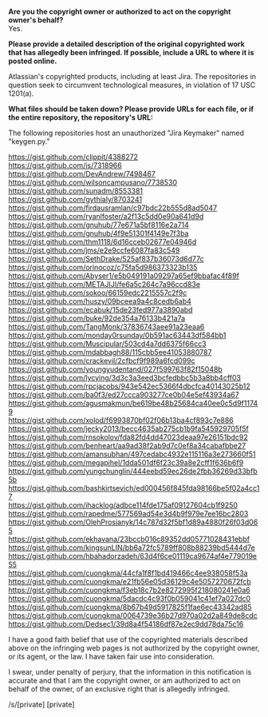 **Are you the copyright owner or authorized to act on the copyright owner's behalf?**  
Yes.

**Please provide a detailed description of the original copyrighted work that has allegedly been infringed. If possible, include a URL to where it is posted online.**

Atlassian's copyrighted products, including at least Jira. The repositories in question seek to circumvent technological measures, in violation of 17 USC 1201(a).

**What files should be taken down? Please provide URLs for each file, or if the entire repository, the repository's URL:**

The following repositories host an unauthorized "Jira Keymaker" named "keygen.py."

https://gist.github.com/clippit/4388272  
https://gist.github.com/is/7318966  
https://gist.github.com/DevAndrew/7498467  
https://gist.github.com/wilsoncampusano/7738530  
https://gist.github.com/sunadm/8553381  
https://gist.github.com/gythialy/8703241  
https://gist.github.com/firdausramlan/c97bdc22b555d8ad5047  
https://gist.github.com/ryanlfoster/a2f13c5dd0e90a641d9d  
https://gist.github.com/gnuhub/77e671a5bf8116e2a714  
https://gist.github.com/gnuhub/4f9e51301f4149e7f3ba  
https://gist.github.com/thm1118/6d16cceb02677e04946d  
https://gist.github.com/jms/e2e9ccfe6087fa83c549  
https://gist.github.com/SethDrake/525af837b36073d6d77c  
https://gist.github.com/orinocoz/c75fa5d986373323b135  
https://gist.github.com/Abyser1/e5b049191a09297a65ef9bbafac4f89f  
https://gist.github.com/METAJIJI/fe6a5c264c7a96ccd83e  
https://gist.github.com/sokoo/66159edc2215557c2f9c  
https://gist.github.com/huszy/09bceea9a4c8cedb6ab4  
https://gist.github.com/ecabuk/15de23fed977a3890abd  
https://gist.github.com/buke/92de354a76133b421a7a  
https://gist.github.com/TangMonk/37836743aee91a23eaa6  
https://gist.github.com/monday0rsunday/0b591ac63443df584bb1  
https://gist.github.com/Muscipular/503cd4a7dd6375f66cc3  
https://gist.github.com/mdabbagh88/115cbb5ee41053880787  
https://gist.github.com/crackevil/2cfbcf9f989a6fcd099c  
https://gist.github.com/youngyudentand/027f599763f82f15048b  
https://gist.github.com/lycying/3d3c3a3eed3bcfedbbc5b3a8bb4cff03  
https://gist.github.com/rpcjacobs/943e542ec5366f4dbcfca40143025b12  
https://gist.github.com/ba0f3/ed27ccca903277ce0b04e5ef43934a67  
https://gist.github.com/agusmakmun/be619be48b25684ca40ee0c5d9f11749  
https://gist.github.com/xolod/f6993870bf02f06b13ba4cf893c7e886  
https://gist.github.com/jecky2013/becc4635ab275cb1b9fa545929705f5f  
https://gist.github.com/rnsokolov/fda82fd4dd47023deaa97e26151bdc92  
https://gist.github.com/benheart/aa9ad38f2ab9d7c0ef8a34cabafbbe27  
https://gist.github.com/amansubhan/497cedabc4932e115116a3e273660f51  
https://gist.github.com/megapihel/1dda501df6f23c39a8e2cff1f636b6f9  
https://gist.github.com/yungchunglin/444eebd59ec26de2fbb36269d33bfb5b  
https://gist.github.com/bashkirtsevich/ed000456f845fda98166be5f02a4cc17  
https://gist.github.com/ihacklog/adbce114fde175af09127604cb1f9250  
https://gist.github.com/rapedme/577569ad54e3d4b9f979e7ee16bc2803  
https://gist.github.com/OlehProsianyk/14c787d32f5bf1d89a4880f26f03d065  
https://gist.github.com/ekhavana/23bccb016c89352dd05771028431ebbf  
https://gist.github.com/kingsunLIN/bb6a72fc5789ff808b88239bd5444d7e  
https://gist.github.com/hbahadorzadeh/63d4f6ce01119ca9674af4e779019e55  
https://gist.github.com/cuongkma/44cfa1f8f1bd419466c4ee938058f53a  
https://gist.github.com/cuongkma/e21fb56e05d36129c4e5057270672fcb  
https://gist.github.com/cuongkma/f3eb18c7b2e8272995f218080241e0a6  
https://gist.github.com/cuongkma/5dacdc4c93f0b059041c41ef7a027dc0  
https://gist.github.com/cuongkma/8b67b49d5917825f1fae6ec43342ad85  
https://gist.github.com/cuongkma/0064739e36b27d970a02d2a849de8cdc  
https://gist.github.com/Dedsec1/39d8a4f54186df87e2ec9dd78da75c16  

I have a good faith belief that use of the copyrighted materials described above on the infringing web pages is not authorized by the copyright owner, or its agent, or the law. I have taken fair use into consideration.

I swear, under penalty of perjury, that the information in this notification is accurate and that I am the copyright owner, or am authorized to act on behalf of the owner, of an exclusive right that is allegedly infringed.

/s/[private]
[private]
